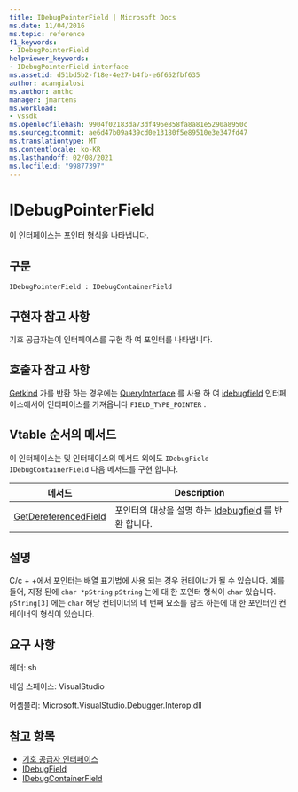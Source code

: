 ```yaml
---
title: IDebugPointerField | Microsoft Docs
ms.date: 11/04/2016
ms.topic: reference
f1_keywords:
- IDebugPointerField
helpviewer_keywords:
- IDebugPointerField interface
ms.assetid: d51bd5b2-f18e-4e27-b4fb-e6f652fbf635
author: acangialosi
ms.author: anthc
manager: jmartens
ms.workload:
- vssdk
ms.openlocfilehash: 9904f02183da73df496e858fa8a81e5290a8950c
ms.sourcegitcommit: ae6d47b09a439cd0e13180f5e89510e3e347fd47
ms.translationtype: MT
ms.contentlocale: ko-KR
ms.lasthandoff: 02/08/2021
ms.locfileid: "99877397"
---
```

# <a name="idebugpointerfield"></a>IDebugPointerField
이 인터페이스는 포인터 형식을 나타냅니다.

## <a name="syntax"></a>구문

```
IDebugPointerField : IDebugContainerField
```

## <a name="notes-for-implementers"></a>구현자 참고 사항
 기호 공급자는이 인터페이스를 구현 하 여 포인터를 나타냅니다.

## <a name="notes-for-callers"></a>호출자 참고 사항
 [Getkind](../../../extensibility/debugger/reference/idebugfield-getkind.md) 가를 반환 하는 경우에는 [QueryInterface](/cpp/atl/queryinterface) 를 사용 하 여 [idebugfield](../../../extensibility/debugger/reference/idebugfield.md) 인터페이스에서이 인터페이스를 가져옵니다 `FIELD_TYPE_POINTER` .

## <a name="methods-in-vtable-order"></a>Vtable 순서의 메서드
 이 인터페이스는 및 인터페이스의 메서드 외에도 `IDebugField` `IDebugContainerField` 다음 메서드를 구현 합니다.

|메서드|Description|
|------------|-----------------|
|[GetDereferencedField](../../../extensibility/debugger/reference/idebugpointerfield-getdereferencedfield.md)|포인터의 대상을 설명 하는 [Idebugfield](../../../extensibility/debugger/reference/idebugfield.md) 를 반환 합니다.|

## <a name="remarks"></a>설명
 C/c + +에서 포인터는 배열 표기법에 사용 되는 경우 컨테이너가 될 수 있습니다. 예를 들어, 지정 된에 `char *pString` `pString` 는에 대 한 포인터 형식이 `char` 있습니다. `pString[3]` 에는 `char` 해당 컨테이너의 네 번째 요소를 참조 하는에 대 한 포인터인 컨테이너의 형식이 있습니다.

## <a name="requirements"></a>요구 사항
 헤더: sh

 네임 스페이스: VisualStudio

 어셈블리: Microsoft.VisualStudio.Debugger.Interop.dll

## <a name="see-also"></a>참고 항목
- [기호 공급자 인터페이스](../../../extensibility/debugger/reference/symbol-provider-interfaces.md)
- [IDebugField](../../../extensibility/debugger/reference/idebugfield.md)
- [IDebugContainerField](../../../extensibility/debugger/reference/idebugcontainerfield.md)
